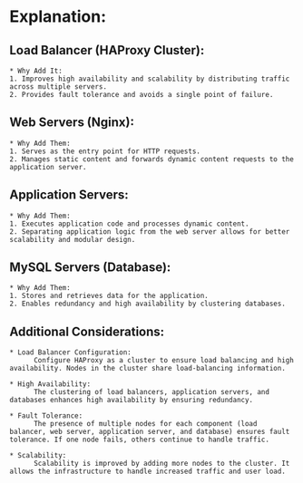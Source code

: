# Explanation:

## Load Balancer (HAProxy Cluster):
    * Why Add It:
    1. Improves high availability and scalability by distributing traffic across multiple servers.
    2. Provides fault tolerance and avoids a single point of failure.

## Web Servers (Nginx):
    * Why Add Them:
    1. Serves as the entry point for HTTP requests.
    2. Manages static content and forwards dynamic content requests to the application server.

## Application Servers:
    * Why Add Them:
    1. Executes application code and processes dynamic content.
    2. Separating application logic from the web server allows for better scalability and modular design.

## MySQL Servers (Database):
    * Why Add Them:
    1. Stores and retrieves data for the application.
    2. Enables redundancy and high availability by clustering databases.

## Additional Considerations:

    * Load Balancer Configuration:
          Configure HAProxy as a cluster to ensure load balancing and high availability. Nodes in the cluster share load-balancing information.

    * High Availability:
          The clustering of load balancers, application servers, and databases enhances high availability by ensuring redundancy.

    * Fault Tolerance:
          The presence of multiple nodes for each component (load balancer, web server, application server, and database) ensures fault tolerance. If one node fails, others continue to handle traffic.

    * Scalability:
          Scalability is improved by adding more nodes to the cluster. It allows the infrastructure to handle increased traffic and user load.
